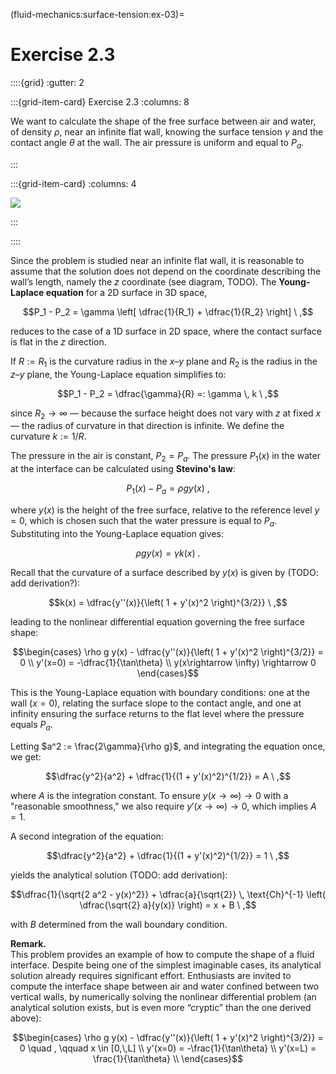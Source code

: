(fluid-mechanics:surface-tension:ex-03)=
# Exercise 2.3

::::{grid}
:gutter: 2

:::{grid-item-card} Exercise 2.3
:columns: 8

We want to calculate the shape of the free surface between air and water, of density $\rho$, near an infinite flat wall, knowing the surface tension $\gamma$ and the contact angle $\theta$ at the wall. The air pressure is uniform and equal to $P_a$.

:::

:::{grid-item-card}
:columns: 4

![](../../fig/freeSurfaceShape.png)

:::

::::

Since the problem is studied near an infinite flat wall, it is reasonable to assume that the solution does not depend on the coordinate describing the wall’s length, namely the $z$ coordinate (see diagram, TODO). The **Young-Laplace equation** for a 2D surface in 3D space,

$$P_1 - P_2 = \gamma \left[ \dfrac{1}{R_1} + \dfrac{1}{R_2} \right] \ ,$$

reduces to the case of a 1D surface in 2D space, where the contact surface is flat in the $z$ direction.

If $R := R_1$ is the curvature radius in the $x$–$y$ plane and $R_2$ is the radius in the $z$–$y$ plane, the Young-Laplace equation simplifies to:

$$P_1 - P_2 = \dfrac{\gamma}{R} =: \gamma \, k  \ ,$$ 

since $R_2 \rightarrow \infty$ — because the surface height does not vary with $z$ at fixed $x$ — the radius of curvature in that direction is infinite. We define the curvature $k := 1/R$.

The pressure in the air is constant, $P_2 = P_a$. The pressure $P_1(x)$ in the water at the interface can be calculated using **Stevino's law**:

$$P_1(x) - P_a = \rho g y(x) \ ,$$

where $y(x)$ is the height of the free surface, relative to the reference level $y = 0$, which is chosen such that the water pressure is equal to $P_a$. Substituting into the Young-Laplace equation gives:

$$\rho g y(x) = \gamma k(x) \ .$$

Recall that the curvature of a surface described by $y(x)$ is given by (TODO: add derivation?):

$$k(x) = \dfrac{y''(x)}{\left( 1 + y'(x)^2 \right)^{3/2}} \ ,$$

leading to the nonlinear differential equation governing the free surface shape:

$$\begin{cases}
 \rho g y(x) - \dfrac{y''(x)}{\left( 1 + y'(x)^2 \right)^{3/2}} = 0 \\
 y'(x=0) = -\dfrac{1}{\tan\theta} \\
 y(x\rightarrow \infty) \rightarrow 0
\end{cases}$$ 

This is the Young-Laplace equation with boundary conditions: one at the wall ($x=0$), relating the surface slope to the contact angle, and one at infinity ensuring the surface returns to the flat level where the pressure equals $P_a$.

Letting $a^2 := \frac{2\gamma}{\rho g}$, and integrating the equation once, we get:

$$\dfrac{y^2}{a^2} + \dfrac{1}{(1 + y'(x)^2)^{1/2}} = A \ ,$$ 

where $A$ is the integration constant. To ensure $y(x\rightarrow\infty) \rightarrow 0$ with a "reasonable smoothness," we also require $y'(x\rightarrow\infty) \rightarrow 0$, which implies $A = 1$.

A second integration of the equation:

$$\dfrac{y^2}{a^2} + \dfrac{1}{(1 + y'(x)^2)^{1/2}} = 1 \ ,$$ 

yields the analytical solution (TODO: add derivation):

$$\dfrac{1}{\sqrt{2 a^2 - y(x)^2}} +
 \dfrac{a}{\sqrt{2}} \, \text{Ch}^{-1} \left( \dfrac{\sqrt{2} a}{y(x)} \right) = x + B \ ,$$

with $B$ determined from the wall boundary condition.

**Remark.**  
This problem provides an example of how to compute the shape of a fluid interface. Despite being one of the simplest imaginable cases, its analytical solution already requires significant effort. Enthusiasts are invited to compute the interface shape between air and water confined between two vertical walls, by numerically solving the nonlinear differential problem (an analytical solution exists, but is even more “cryptic” than the one derived above):

$$\begin{cases}
 \rho g y(x) - \dfrac{y''(x)}{\left( 1 + y'(x)^2 \right)^{3/2}} = 0 \quad , \qquad x \in [0,\,L] \\
 y'(x=0) = -\frac{1}{\tan\theta} \\
 y'(x=L) =  \frac{1}{\tan\theta} \\
\end{cases}$$

